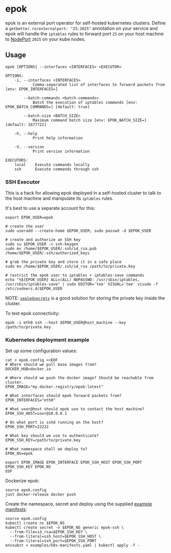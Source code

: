 # epok

epok is an external port operator for self-hosted kubernetes clusters. Define a 
`getbetter.ro/externalport: "25:2025"` annotation on your service and epok
will handle the `iptables` rules to forward port `25` on your host machine to
[NodePort](https://kubernetes.io/docs/concepts/services-networking/service/#publishing-services-service-types) `2025` on your kube nodes.

## Usage

```
epok [OPTIONS] --interfaces <INTERFACES> <EXECUTOR>

OPTIONS:
    -i, --interfaces <INTERFACES>
            Comma-separated list of interfaces to forward packets from [env: EPOK_INTERFACES=]

        --batch-commands <batch-commands>
            Batch the execution of iptables commands [env: EPOK_BATCH_COMMANDS=] [default: true]

        --batch-size <BATCH_SIZE>
            Maximum command batch size [env: EPOK_BATCH_SIZE=] [default: 1677722]

    -h, --help
            Print help information

    -V, --version
            Print version information

EXECUTORS:
    local    Execute commands locally
    ssh      Execute commands through ssh
```

### SSH Executor

This is a hack for allowing epok deployed in a self-hosted cluster to talk
to the host machine and manipulate its `iptables` rules.

It's best to use a separate account for this:

```shell
export EPOK_USER=epok

# create the user
sudo useradd --create-home $EPOK_USER; sudo passwd -d $EPOK_USER

# create and authorize an SSH key
sudo su $EPOK_USER -c ssh-keygen
sudo mv /home/$EPOK_USER/.ssh/id_rsa.pub /home/$EPOK_USER/.ssh/authorized_keys 

# grab the private key and store it in a safe place
sudo mv /home/$EPOK_USER/.ssh/id_rsa /path/to/private.key

# restrict the epok user to iptables + iptables-save commands
echo "%${EPOK_USER} ALL=(ALL) NOPASSWD: /usr/sbin/iptables, /usr/sbin/iptables-save" | sudo EDITOR='tee' VISUAL='tee' visudo -f /etc/sudoers.d/$EPOK_USER
```

NOTE: [`sealedsecrets`](https://github.com/bitnami-labs/sealed-secrets) is a good solution for storing the private key inside the cluster.

To test epok connectivity:

```shell
epok -i eth0 ssh --host $EPOK_USER@host_machine --key /path/to/private.key
```

### Kubernetes deployment example

Set up some configuration values:

```shell
cat > epok.config <<EOF
# Where should we pull base images from?
DOCKER_HUB=docker.io

# Where should we push the docker image? Should be reachable from cluster.
EPOK_IMAGE="my.docker.registry/epok:latest"

# What interfaces should epok forward packets from?
EPOK_INTERFACES="eth0"

# What user@host should epok use to contact the host machine?
EPOK_SSH_HOST=user@10.0.0.1

# On what port is sshd running on the host?
EPOK_SSH_PORT=22222

# What key should we use to authenticate?
EPOK_SSH_KEY=/path/to/private.key

# What namespace shall we deploy to?
EPOK_NS=epok

export EPOK_IMAGE EPOK_INTERFACE EPOK_SSH_HOST EPOK_SSH_PORT EPOK_SSH_KEY EPOK_NS
EOF
```

Dockerize epok:

```shell
source epok.config
just docker-release docker push
```

Create the namespace, secret and deploy using the supplied [example manifests](examples/k8s-manifests.yaml):

```shell
source epok.config
kubectl create ns $EPOK_NS
kubectl create secret -n $EPOK_NS generic epok-ssh \
  --from-file=id_rsa=$EPOK_SSH_KEY \
  --from-literal=ssh_host=$EPOK_SSH_HOST \
  --from-literal=ssh_port=$EPOK_SSH_PORT
envsubst < examples/k8s-manifests.yaml | kubectl apply -f -
```
